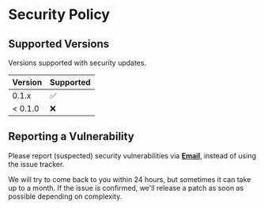 # Security Policy

## Supported Versions

Versions supported with security updates.

| Version | Supported          |
| ------- | ------------------ |
|  0.1.x   | :white_check_mark: |
| < 0.1.0   | :x:                |

## Reporting a Vulnerability

Please report (suspected) security vulnerabilities via **[Email](mailto:jan.untersander@ost.ch)**, instead of using the issue tracker.

We will try to come back to you within 24 hours, but sometimes it can take up to a month. If the issue is confirmed, we'll release a patch as soon as possible depending on complexity.
